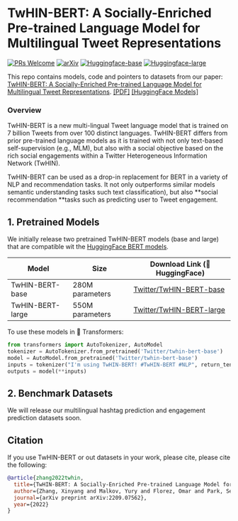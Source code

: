 # TwHIN-BERT: A Socially-Enriched Pre-trained Language Model for Multilingual Tweet Representations
[![PRs Welcome](https://img.shields.io/badge/PRs-welcome-green.svg?style=flat-square)](http://makeapullrequest.com)
[![arXiv](https://img.shields.io/badge/arXiv-2203.15827-b31b1b.svg)](https://arxiv.org/abs/2209.07562)
[![Huggingface-base](https://img.shields.io/badge/HuggingFace-twhin--bert--base-yellow)](https://huggingface.co/Twitter/twhin-bert-base)
[![Huggingface-large](https://img.shields.io/badge/HuggingFace-twhin--bert--large-yellow)](https://huggingface.co/Twitter/twhin-bert-large)


This repo contains models, code and pointers to datasets from our paper: [TwHIN-BERT: A Socially-Enriched Pre-trained Language Model for Multilingual Tweet Representations](https://arxiv.org/abs/2209.07562).
[[PDF]](https://arxiv.org/pdf/2209.07562.pdf)
[[HuggingFace Models]](https://huggingface.co/Twitter)

### Overview
TwHIN-BERT is a new multi-lingual Tweet language model that is trained on 7 billion Tweets from over 100 distinct languages. TwHIN-BERT differs from prior pre-trained language models as it is trained with not only text-based self-supervision (e.g., MLM), but also with a social objective based on the rich social engagements within a Twitter Heterogeneous Information Network (TwHIN).

TwHIN-BERT can be used as a drop-in replacement for BERT in a variety of NLP and recommendation tasks. It not only outperforms similar models semantic understanding tasks such text classification), but also **social recommendation **tasks such as predicting user to Tweet engagement.

## 1. Pretrained Models

We initially release two pretrained TwHIN-BERT models (base and large) that are compatible wit the [HuggingFace BERT models](https://github.com/huggingface/transformers).


| Model | Size | Download Link (🤗 HuggingFace) |
| ------------- | ------------- | --------- |
| TwHIN-BERT-base   | 280M parameters | [Twitter/TwHIN-BERT-base](https://huggingface.co/Twitter/twhin-bert-base) |
| TwHIN-BERT-large  | 550M parameters | [Twitter/TwHIN-BERT-large](https://huggingface.co/Twitter/twhin-bert-large) |


To use these models in 🤗 Transformers:
```python
from transformers import AutoTokenizer, AutoModel
tokenizer = AutoTokenizer.from_pretrained('Twitter/twhin-bert-base')
model = AutoModel.from_pretrained('Twitter/twhin-bert-base')
inputs = tokenizer("I'm using TwHIN-BERT! #TwHIN-BERT #NLP", return_tensors="pt")
outputs = model(**inputs)
```



## 2. Benchmark Datasets
We will release our multilingual hashtag prediction and engagement prediction datasets soon.


## Citation
If you use TwHIN-BERT or out datasets in your work, please cite, please cite the following:
```bib
@article{zhang2022twhin,
  title={TwHIN-BERT: A Socially-Enriched Pre-trained Language Model for Multilingual Tweet Representations},
  author={Zhang, Xinyang and Malkov, Yury and Florez, Omar and Park, Serim and McWilliams, Brian and Han, Jiawei and El-Kishky, Ahmed},
  journal={arXiv preprint arXiv:2209.07562},
  year={2022}
}
```
